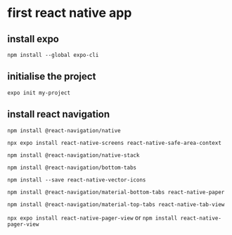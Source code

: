 # first react native app

## install expo

``npm install --global expo-cli``

## initialise the project

``expo init my-project``

## install react navigation

``npm install @react-navigation/native``

``npx expo install react-native-screens react-native-safe-area-context``

``npm install @react-navigation/native-stack``

``npm install @react-navigation/bottom-tabs``

``npm install --save react-native-vector-icons``

``npm install @react-navigation/material-bottom-tabs react-native-paper``

``npm install @react-navigation/material-top-tabs react-native-tab-view``

``npx expo install react-native-pager-view`` or ``npm install react-native-pager-view``

